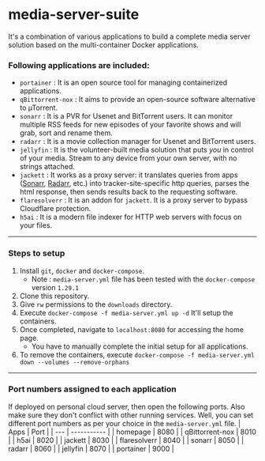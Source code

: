# media-server-suite
It's a combination of various applications to build a complete media server solution based on the multi-container Docker applications.

### Following applications are included:
- `portainer` : It is an open source tool for managing containerized applications.
- `qBittorrent-nox` :  It aims to provide an open-source software alternative to µTorrent.
- `sonarr` : It is a PVR for Usenet and BitTorrent users. It can monitor multiple RSS feeds for new episodes of your favorite shows and will grab, sort and rename them.
- `radarr` :  It is a movie collection manager for Usenet and BitTorrent users.
- `jellyfin` :  It is the volunteer-built media solution that puts _you_ in control of your media. Stream to any device from your own server, with no strings attached.
- `jackett` :  It works as a proxy server: it translates queries from apps ([Sonarr](https://github.com/Sonarr/Sonarr), [Radarr](https://github.com/Radarr/Radarr), etc.) into tracker-site-specific http queries, parses the html response, then sends results back to the requesting software.
- `flaresolverr` :  It is an addon for `jackett`. It is a proxy server to bypass Cloudflare protection.
- `h5ai` :  It is a modern file indexer for HTTP web servers with focus on your files.
---
### Steps to setup
1. Install `git`, `docker` and `docker-compose`.
    - Note : `media-server.yml` file has been tested with the `docker-compose` version `1.29.1`
2. Clone this repository.
3. Give `rw` permissions to the `downloads` directory.
4. Execute `docker-compose -f media-server.yml up -d` It'll setup the containers.
5. Once completed, navigate to `localhost:8080` for accessing the home page.
    - You have to manually complete the initial setup for all applications.
6. To remove the containers, execute `docker-compose -f media-server.yml down --volumes --remove-orphans`
---
### Port numbers assigned to each application
If deployed on personal cloud server, then open the following ports. Also make sure they don't conflict with other running services. Well, you can set different port numbers as per your choice in the `media-server.yml` file.
| Apps | Port |
| --- | ----------- |
| homepage | 8080 |
| qBittorrent-nox | 8010 |
| h5ai | 8020 |
| jackett | 8030 |
| flaresolverr | 8040 |
| sonarr | 8050 |
| radarr | 8060 |
| jellyfin | 8070 |
| portainer | 9000 |